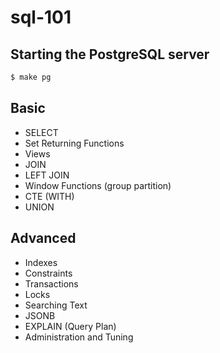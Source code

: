 # sql-101

## Starting the PostgreSQL server

```bash
$ make pg
```

## Basic

- SELECT
- Set Returning Functions
- Views
- JOIN
- LEFT JOIN
- Window Functions (group partition)
- CTE (WITH)
- UNION

## Advanced

- Indexes
- Constraints
- Transactions
- Locks
- Searching Text
- JSONB
- EXPLAIN (Query Plan)
- Administration and Tuning
